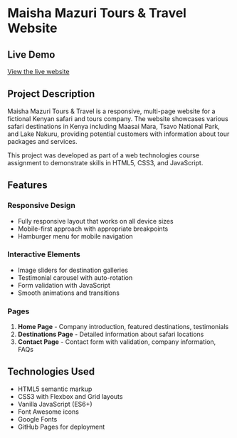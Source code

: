 # Maisha Mazuri Tours & Travel Website

## Live Demo
[View the live website](https://plp-webtechnologies.github.io/feb-2025-final-project-and-deployment-Mbachia/destinations.html)

## Project Description
Maisha Mazuri Tours & Travel is a responsive, multi-page website for a fictional Kenyan safari and tours company. The website showcases various safari destinations in Kenya including Maasai Mara, Tsavo National Park, and Lake Nakuru, providing potential customers with information about tour packages and services.

This project was developed as part of a web technologies course assignment to demonstrate skills in HTML5, CSS3, and JavaScript.

## Features

### Responsive Design
- Fully responsive layout that works on all device sizes
- Mobile-first approach with appropriate breakpoints
- Hamburger menu for mobile navigation

### Interactive Elements
- Image sliders for destination galleries
- Testimonial carousel with auto-rotation
- Form validation with JavaScript
- Smooth animations and transitions

### Pages
1. **Home Page** - Company introduction, featured destinations, testimonials
2. **Destinations Page** - Detailed information about safari locations
3. **Contact Page** - Contact form with validation, company information, FAQs

## Technologies Used
- HTML5 semantic markup
- CSS3 with Flexbox and Grid layouts
- Vanilla JavaScript (ES6+)
- Font Awesome icons
- Google Fonts
- GitHub Pages for deployment